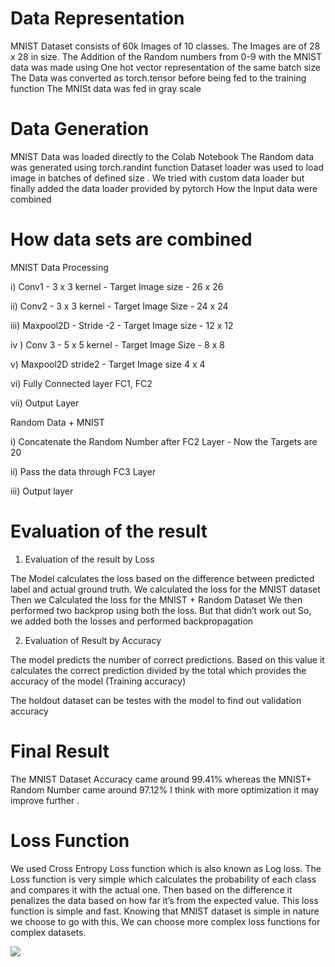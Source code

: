 


Data Representation
=======================
MNIST Dataset consists of 60k Images of 10 classes. The Images are of 28 x 28 in size. 
The Addition of the Random numbers from 0-9 with the MNIST data was made using One hot vector representation of the same batch size 
The Data was converted as torch.tensor before being fed to the training function
The MNISt data was fed in gray scale 

Data Generation 
==================
MNIST Data was loaded directly to the Colab Notebook
The Random data was generated using torch.randint function
Dataset loader was used to load image in batches of defined size .
We tried with custom data loader but finally added the data loader provided by pytorch 
How the Input data were combined

How data sets are combined
============================
MNIST Data Processing

i) Conv1 - 3 x 3 kernel - Target Image size - 26 x 26

ii) Conv2 - 3 x 3 kernel - Target Image Size - 24 x 24

iii) Maxpool2D - Stride -2 - Target Image size - 12 x 12

iv ) Conv 3 - 5 x 5 kernel - Target Image Size - 8 x 8

v) Maxpool2D stride2 - Target Image size 4 x 4

vi) Fully Connected layer FC1, FC2

vii) Output Layer

Random Data + MNIST

i) Concatenate the Random Number after FC2 Layer - Now the Targets are 20

ii) Pass the data through FC3 Layer

iii) Output layer

Evaluation of the result 
==============================
1.	Evaluation of the result by Loss 

The Model calculates the loss based on the difference between predicted label and actual ground truth.
We calculated the loss for the MNIST dataset 
Then we Calculated the loss for the MNIST + Random Dataset 
We then performed two backprop using both the loss. But that didn’t work out
So, we added both the losses and performed backpropagation 

2.	Evaluation of Result by Accuracy

The model predicts the number of correct predictions. Based on this value it calculates the correct prediction divided by the total which provides the accuracy of the model (Training accuracy)

The holdout dataset can be testes with the model to find out validation accuracy

Final Result
================
The MNIST Dataset Accuracy came around 99.41% whereas the MNIST+ Random Number came around 97.12% 
I think with more optimization it may improve further .

Loss Function
===============

We used Cross Entropy Loss function which is also known as Log loss. The Loss function is very simple which calculates the probability of each class and compares it with the actual one. Then based on the difference it penalizes the data based on how far it’s from the expected value.
This loss function is simple and fast. Knowing that MNIST dataset is simple in nature we choose to go with this. We can choose more complex loss functions for complex datasets.
 
 ![](./images/cp.png)

